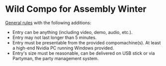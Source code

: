 # Wild Compo for Assembly Winter
[General rules](./general.md) with the following additions:

 * Entry can be anything (including video, demo, audio, etc.).
 * Entry may not last longer than 5 minutes.
 * Entry must be presentable from the provided compomachine(s). At least a high-end Nvidia PC running Windows provided.
 * Entry's size must be reasonable, can be delivered on USB stick or via Partyman, the party management system.
